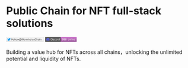 # Public Chain for NFT full-stack solutions

[<img src=https://github.com/wormholes-org/.github/blob/main/profile/twitter.png width=20% height=40% />](https://twitter.com/WormholesChain)
[<img src=https://github.com/wormholes-org/.github/blob/main/profile/discord.png width=17% height=30% />](https://discord.com/invite/N4ksH6tqRX)

Building a value hub for NFTs across all chains，unlocking the unlimited potential and liquidity of NFTs. 
